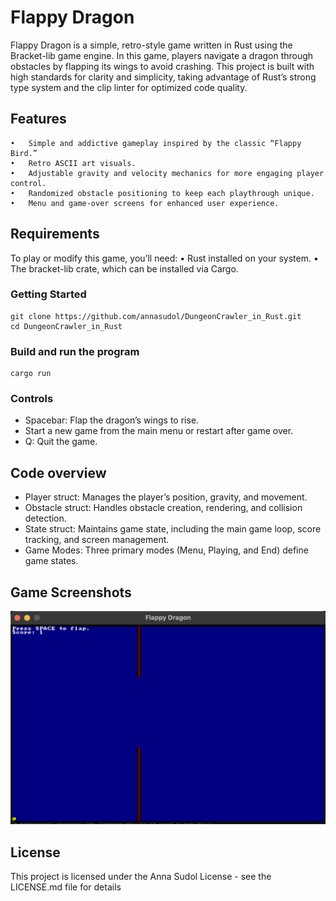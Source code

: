 # Flappy Dragon
Flappy Dragon is a simple, retro-style game written in Rust using the Bracket-lib game engine. In this game, players navigate a dragon through obstacles by flapping its wings to avoid crashing. This project is built with high standards for clarity and simplicity, taking advantage of Rust’s strong type system and the clip linter for optimized code quality.

## Features

	•	Simple and addictive gameplay inspired by the classic “Flappy Bird.”
	•	Retro ASCII art visuals.
	•	Adjustable gravity and velocity mechanics for more engaging player control.
	•	Randomized obstacle positioning to keep each playthrough unique.
	•	Menu and game-over screens for enhanced user experience.

## Requirements
To play or modify this game, you’ll need:
•	Rust installed on your system.
•	The bracket-lib crate, which can be installed via Cargo.

### Getting Started
```
git clone https://github.com/annasudol/DungeonCrawler_in_Rust.git
cd DungeonCrawler_in_Rust
```

### Build and run the program

```aiignore
cargo run
```

### Controls

* Spacebar: Flap the dragon’s wings to rise.
* Start a new game from the main menu or restart after game over.
* Q: Quit the game.


## Code overview

* Player struct: Manages the player’s position, gravity, and movement.
* Obstacle struct: Handles obstacle creation, rendering, and collision detection.
* State struct: Maintains game state, including the main game loop, score tracking, and screen management.
* Game Modes: Three primary modes (Menu, Playing, and End) define game states.



## Game Screenshots
![gameScreen.png](assets/gameScreen.png)


## License

This project is licensed under the Anna Sudol License - see the LICENSE.md file for details
